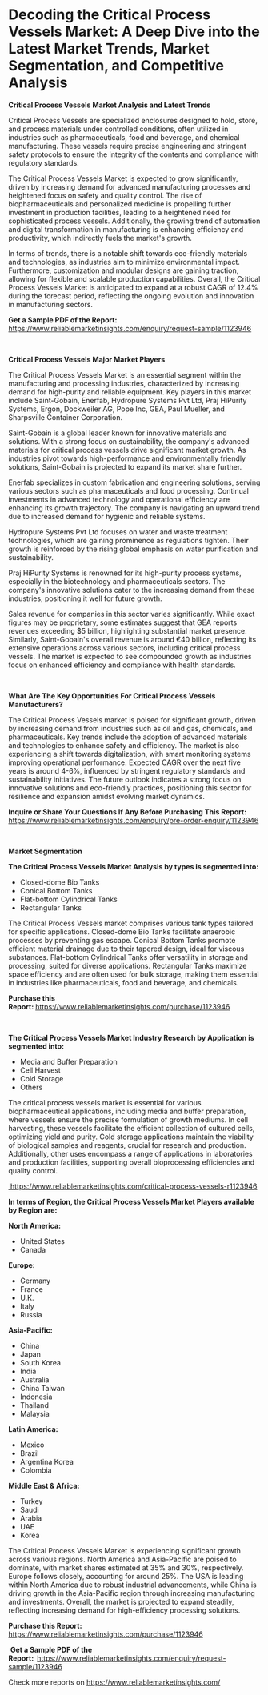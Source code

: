 <p><h1>Decoding the Critical Process Vessels Market: A Deep Dive into the Latest Market Trends, Market Segmentation, and Competitive Analysis</h1></p><p><strong>Critical Process Vessels Market Analysis and Latest Trends</strong></p>
<p><p>Critical Process Vessels are specialized enclosures designed to hold, store, and process materials under controlled conditions, often utilized in industries such as pharmaceuticals, food and beverage, and chemical manufacturing. These vessels require precise engineering and stringent safety protocols to ensure the integrity of the contents and compliance with regulatory standards.</p><p>The Critical Process Vessels Market is expected to grow significantly, driven by increasing demand for advanced manufacturing processes and heightened focus on safety and quality control. The rise of biopharmaceuticals and personalized medicine is propelling further investment in production facilities, leading to a heightened need for sophisticated process vessels. Additionally, the growing trend of automation and digital transformation in manufacturing is enhancing efficiency and productivity, which indirectly fuels the market's growth.</p><p>In terms of trends, there is a notable shift towards eco-friendly materials and technologies, as industries aim to minimize environmental impact. Furthermore, customization and modular designs are gaining traction, allowing for flexible and scalable production capabilities. Overall, the Critical Process Vessels Market is anticipated to expand at a robust CAGR of 12.4% during the forecast period, reflecting the ongoing evolution and innovation in manufacturing sectors.</p></p>
<p><strong>Get a Sample PDF of the Report:&nbsp;</strong> <a href="https://www.reliablemarketinsights.com/enquiry/request-sample/1123946?utm_campaign=1887&utm_medium=2&utm_source=Github&utm_content=ia&utm_term=24022025&utm_id=critical-process-vessels">https://www.reliablemarketinsights.com/enquiry/request-sample/1123946</a></p>
<p>&nbsp;</p>
<p><strong>Critical Process Vessels Major Market Players</strong></p>
<p><p>The Critical Process Vessels Market is an essential segment within the manufacturing and processing industries, characterized by increasing demand for high-purity and reliable equipment. Key players in this market include Saint-Gobain, Enerfab, Hydropure Systems Pvt Ltd, Praj HiPurity Systems, Ergon, Dockweiler AG, Pope Inc, GEA, Paul Mueller, and Sharpsville Container Corporation.</p><p>Saint-Gobain is a global leader known for innovative materials and solutions. With a strong focus on sustainability, the company's advanced materials for critical process vessels drive significant market growth. As industries pivot towards high-performance and environmentally friendly solutions, Saint-Gobain is projected to expand its market share further.</p><p>Enerfab specializes in custom fabrication and engineering solutions, serving various sectors such as pharmaceuticals and food processing. Continual investments in advanced technology and operational efficiency are enhancing its growth trajectory. The company is navigating an upward trend due to increased demand for hygienic and reliable systems.</p><p>Hydropure Systems Pvt Ltd focuses on water and waste treatment technologies, which are gaining prominence as regulations tighten. Their growth is reinforced by the rising global emphasis on water purification and sustainability.</p><p>Praj HiPurity Systems is renowned for its high-purity process systems, especially in the biotechnology and pharmaceuticals sectors. The company's innovative solutions cater to the increasing demand from these industries, positioning it well for future growth.</p><p>Sales revenue for companies in this sector varies significantly. While exact figures may be proprietary, some estimates suggest that GEA reports revenues exceeding $5 billion, highlighting substantial market presence. Similarly, Saint-Gobain's overall revenue is around €40 billion, reflecting its extensive operations across various sectors, including critical process vessels. The market is expected to see compounded growth as industries focus on enhanced efficiency and compliance with health standards.</p></p>
<p>&nbsp;</p>
<p><strong>What Are The Key Opportunities For Critical Process Vessels Manufacturers?</strong></p>
<p><p>The Critical Process Vessels market is poised for significant growth, driven by increasing demand from industries such as oil and gas, chemicals, and pharmaceuticals. Key trends include the adoption of advanced materials and technologies to enhance safety and efficiency. The market is also experiencing a shift towards digitalization, with smart monitoring systems improving operational performance. Expected CAGR over the next five years is around 4-6%, influenced by stringent regulatory standards and sustainability initiatives. The future outlook indicates a strong focus on innovative solutions and eco-friendly practices, positioning this sector for resilience and expansion amidst evolving market dynamics.</p></p>
<p><strong>Inquire or Share Your Questions If Any Before Purchasing This Report:</strong> <a href="https://www.reliablemarketinsights.com/enquiry/pre-order-enquiry/1123946?utm_campaign=1887&utm_medium=2&utm_source=Github&utm_content=ia&utm_term=24022025&utm_id=critical-process-vessels">https://www.reliablemarketinsights.com/enquiry/pre-order-enquiry/1123946</a></p>
<p>&nbsp;</p>
<p><strong>Market Segmentation</strong></p>
<p><strong>The Critical Process Vessels Market Analysis by types is segmented into:</strong></p>
<p><ul><li>Closed-dome Bio Tanks</li><li>Conical Bottom Tanks</li><li>Flat-bottom Cylindrical Tanks</li><li>Rectangular Tanks</li></ul></p>
<p><p>The Critical Process Vessels market comprises various tank types tailored for specific applications. Closed-dome Bio Tanks facilitate anaerobic processes by preventing gas escape. Conical Bottom Tanks promote efficient material drainage due to their tapered design, ideal for viscous substances. Flat-bottom Cylindrical Tanks offer versatility in storage and processing, suited for diverse applications. Rectangular Tanks maximize space efficiency and are often used for bulk storage, making them essential in industries like pharmaceuticals, food and beverage, and chemicals.</p></p>
<p><strong>Purchase this Report:&nbsp;</strong><a href="https://www.reliablemarketinsights.com/purchase/1123946?utm_campaign=1887&utm_medium=2&utm_source=Github&utm_content=ia&utm_term=24022025&utm_id=critical-process-vessels">https://www.reliablemarketinsights.com/purchase/1123946</a></p>
<p>&nbsp;</p>
<p><strong>The Critical Process Vessels Market Industry Research by Application is segmented into:</strong></p>
<p><ul><li>Media and Buffer Preparation</li><li>Cell Harvest</li><li>Cold Storage</li><li>Others</li></ul></p>
<p><p>The critical process vessels market is essential for various biopharmaceutical applications, including media and buffer preparation, where vessels ensure the precise formulation of growth mediums. In cell harvesting, these vessels facilitate the efficient collection of cultured cells, optimizing yield and purity. Cold storage applications maintain the viability of biological samples and reagents, crucial for research and production. Additionally, other uses encompass a range of applications in laboratories and production facilities, supporting overall bioprocessing efficiencies and quality control.</p></p>
<p><a href="https://www.reliablemarketinsights.com/critical-process-vessels-r1123946?utm_campaign=1887&utm_medium=2&utm_source=Github&utm_content=ia&utm_term=24022025&utm_id=critical-process-vessels">&nbsp;https://www.reliablemarketinsights.com/critical-process-vessels-r1123946</a></p>
<p><strong>In terms of Region, the Critical Process Vessels Market Players available by Region are:</strong></p>
<p>
    <p> <strong> North America: </strong>
        <ul>
            <li>United States</li>
            <li>Canada</li>
        </ul>
        </p> 
    <p> <strong> Europe: </strong>
        <ul>
            <li>Germany</li>
            <li>France</li>
            <li>U.K.</li>
            <li>Italy</li>
            <li>Russia</li>
        </ul>
        </p> 
    <p> <strong> Asia-Pacific: </strong>
        <ul>
            <li>China</li>
            <li>Japan</li>
            <li>South Korea</li>
            <li>India</li>
            <li>Australia</li>
            <li>China Taiwan</li>
            <li>Indonesia</li>
            <li>Thailand</li>
            <li>Malaysia</li>
        </ul>
        </p> 
    <p> <strong> Latin America: </strong>
        <ul>
            <li>Mexico</li>
            <li>Brazil</li>
            <li>Argentina Korea</li>
            <li>Colombia</li>
        </ul>
        </p> 
    <p> <strong> Middle East & Africa: </strong>
        <ul>
            <li>Turkey</li>
            <li>Saudi</li>
            <li>Arabia</li>
            <li>UAE</li>
            <li>Korea</li>
        </ul>
    </p>
    </p>
<p><p>The Critical Process Vessels Market is experiencing significant growth across various regions. North America and Asia-Pacific are poised to dominate, with market shares estimated at 35% and 30%, respectively. Europe follows closely, accounting for around 25%. The USA is leading within North America due to robust industrial advancements, while China is driving growth in the Asia-Pacific region through increasing manufacturing and investments. Overall, the market is projected to expand steadily, reflecting increasing demand for high-efficiency processing solutions.</p></p>
<p><strong>Purchase this Report: </strong><a href="https://www.reliablemarketinsights.com/purchase/1123946?utm_campaign=1887&utm_medium=2&utm_source=Github&utm_content=ia&utm_term=24022025&utm_id=critical-process-vessels">https://www.reliablemarketinsights.com/purchase/1123946</a></p>
<p>&nbsp;<strong>Get a Sample PDF of the Report:&nbsp;&nbsp;</strong><a href="https://www.reliablemarketinsights.com/enquiry/request-sample/1123946?utm_campaign=1887&utm_medium=2&utm_source=Github&utm_content=ia&utm_term=24022025&utm_id=critical-process-vessels">https://www.reliablemarketinsights.com/enquiry/request-sample/1123946</a></p>
<p><strong></strong></p>
<p>Check more reports on <a href="https://www.reliablemarketinsights.com/?utm_campaign=1887&utm_medium=2&utm_source=Github&utm_content=ia&utm_term=24022025&utm_id=critical-process-vessels">https://www.reliablemarketinsights.com/</a></p>